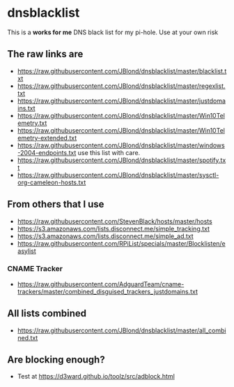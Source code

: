 # dnsblacklist

This is a **works for me** DNS black list for my pi-hole. Use at your own risk


## The raw links are

- https://raw.githubusercontent.com/JBlond/dnsblacklist/master/blacklist.txt
- https://raw.githubusercontent.com/JBlond/dnsblacklist/master/regexlist.txt
- https://raw.githubusercontent.com/JBlond/dnsblacklist/master/justdomains.txt
- https://raw.githubusercontent.com/JBlond/dnsblacklist/master/Win10Telemetry.txt
- https://raw.githubusercontent.com/JBlond/dnsblacklist/master/Win10Telemetry-extended.txt
- https://raw.githubusercontent.com/JBlond/dnsblacklist/master/windows-2004-endpoints.txt use this list with care.
- https://raw.githubusercontent.com/JBlond/dnsblacklist/master/spotify.txt
- https://raw.githubusercontent.com/JBlond/dnsblacklist/master/sysctl-org-cameleon-hosts.txt

## From others that I use

- https://raw.githubusercontent.com/StevenBlack/hosts/master/hosts
- https://s3.amazonaws.com/lists.disconnect.me/simple_tracking.txt
- https://s3.amazonaws.com/lists.disconnect.me/simple_ad.txt
- https://raw.githubusercontent.com/RPiList/specials/master/Blocklisten/easylist

### CNAME Tracker
- https://raw.githubusercontent.com/AdguardTeam/cname-trackers/master/combined_disguised_trackers_justdomains.txt

## All lists combined

- https://raw.githubusercontent.com/JBlond/dnsblacklist/master/all_combined.txt

## Are blocking enough?

- Test at https://d3ward.github.io/toolz/src/adblock.html
